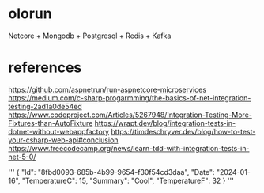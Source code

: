 # olorun
Netcore + Mongodb + Postgresql + Redis + Kafka

# references
https://github.com/aspnetrun/run-aspnetcore-microservices
https://medium.com/c-sharp-progarmming/the-basics-of-net-integration-testing-2ad1a0de54ed
https://www.codeproject.com/Articles/5267948/Integration-Testing-More-Fixtures-than-AutoFixture
https://wrapt.dev/blog/integration-tests-in-dotnet-without-webappfactory
https://timdeschryver.dev/blog/how-to-test-your-csharp-web-api#conclusion
https://www.freecodecamp.org/news/learn-tdd-with-integration-tests-in-net-5-0/

'''
{
	"Id": "8fbd0093-685b-4b99-9654-f30f54cd3daa",
	"Date": "2024-01-16",
	"TemperatureC": 15,
	"Summary": "Cool",
	"TemperatureF": 32
}
'''